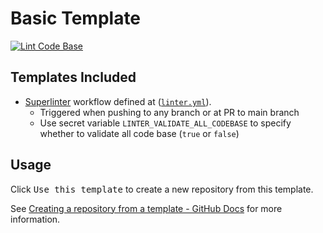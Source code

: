 # Basic Template

[![Lint Code Base](https://github.com/pacroy/template-basic/actions/workflows/linter.yml/badge.svg)](https://github.com/pacroy/template-basic/actions/workflows/linter.yml)

## Templates Included

- [Superlinter](https://github.com/github/super-linter) workflow defined at ([`linter.yml`](.github/workflows/linter.yml)).
  - Triggered when pushing to any branch or at PR to main branch
  - Use secret variable `LINTER_VALIDATE_ALL_CODEBASE` to specify whether to validate all code base (`true` or `false`)

## Usage

Click <kbd>Use this template</kbd> to create a new repository from this template.

See [Creating a repository from a template - GitHub Docs](https://docs.github.com/en/github/creating-cloning-and-archiving-repositories/creating-a-repository-on-github/creating-a-repository-from-a-template) for more information.
